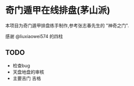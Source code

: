 # 奇门遁甲在线排盘(茅山派)

本项目为奇门遁甲排盘练手制作,参考张志春先生的 "神奇之门".

感谢 @liuxiaowei574 的四柱

## TODO

- 检查bug
- 天盘地盘的审核
- 主要吉门 吉格

